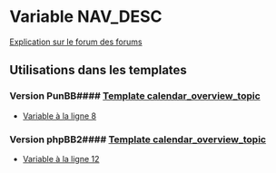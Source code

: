 # Variable NAV_DESC
[Explication sur le forum des forums](http://forum.forumactif.com/t294113-listing-des-variables#NAV_DESC)
## Utilisations dans les templates
### Version PunBB#### [Template calendar_overview_topic](punbb/calendar_overview_topic.md)
* [Variable à la ligne 8](../punbb/calendar_overview_topic.tpl#L8)
### Version phpBB2#### [Template calendar_overview_topic](subsilver/calendar_overview_topic.md)
* [Variable à la ligne 12](../subsilver/calendar_overview_topic.tpl#L12)